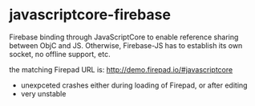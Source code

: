 javascriptcore-firebase
=======================

Firebase binding through JavaScriptCore to enable reference sharing between ObjC and JS. Otherwise, Firebase-JS has to establish its own socket, no offline support, etc.  

the matching Firepad URL is: http://demo.firepad.io/#javascriptcore

* unexpceted crashes either during loading of Firepad, or after editing
* very unstable
